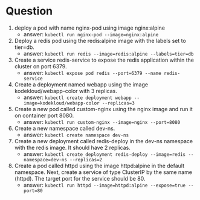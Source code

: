 # Question

1. deploy a pod with name nginx-pod using image nginx:alpine
    - answer: `kubectl run nginx-pod --image=nginx:alpine`
2. Deploy a redis pod using the redis:alpine image with the labels set to tier=db.
    - answer: `kubectl run redis --image=redis:alpine --labels=tier=db`
3. Create a service redis-service to expose the redis application within the cluster on port 6379.
    - answer: `kubectl expose pod redis --port=6379 --name redis-service`
4. Create a deployment named webapp using the image kodekloud/webapp-color with 3 replicas.
    - answer: `kubectl create deployment webapp --image=kodekloud/webapp-color --replicas=3`
5. Create a new pod called custom-nginx using the nginx image and run it on container port 8080.
    - answer: `kubectl run custom-nginx --image=nginx --port=8080`
6. Create a new namespace called dev-ns.
    - answer: `kubectl create namespace dev-ns`
7. Create a new deployment called redis-deploy in the dev-ns namespace with the redis image. It should have 2 replicas.
    - answer: `kubectl create deployment redis-deploy --image=redis --namespace=dev-ns --replicas=2`
8. Create a pod called httpd using the image httpd:alpine in the default namespace. Next, create a service of type ClusterIP by the same name (httpd). The target port for the service should be 80.
    - answer: `kubectl run httpd --image=httpd:alpine --expose=true --port=80`